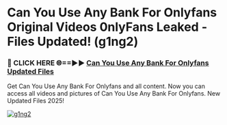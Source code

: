 # Can You Use Any Bank For Onlyfans Original Videos 0nlyFans Leaked - Files Updated! (g1ng2)

<h3>🔴 CLICK HERE 🌐==►► <a href="https://tinyurl.com/2wckxsce" rel="nofollow">Can You Use Any Bank For Onlyfans Updated Files</a></h3>

Get Can You Use Any Bank For Onlyfans and all content. Now you can access all videos and pictures of Can You Use Any Bank For Onlyfans. New Updated Files 2025!

[![g1ng2](https://i.imgur.com/AFduVYN.gif)](https://tinyurl.com/2wckxsce)
